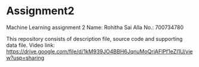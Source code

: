 # Assignment2
Machine Learning assignment 2
Name: Rohitha Sai Alla
No.: 700734780

This repository consists of description file, source code and supporting data file.
Video link: https://drive.google.com/file/d/1kM939JO4BBH6JqnuMoQriAFlPf1eZI1U/view?usp=sharing
